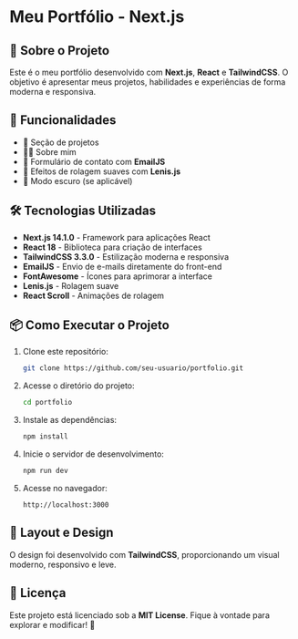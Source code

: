 # Meu Portfólio - Next.js


## 📌 Sobre o Projeto

Este é o meu portfólio desenvolvido com **Next.js**, **React** e **TailwindCSS**. O objetivo é apresentar meus projetos, habilidades e experiências de forma moderna e responsiva.

## 🚀 Funcionalidades

- 📂 Seção de projetos
- 👨‍💻 Sobre mim
- 📩 Formulário de contato com **EmailJS**
- 🎨 Efeitos de rolagem suaves com **Lenis.js**
- 🌙 Modo escuro (se aplicável)

## 🛠 Tecnologias Utilizadas

- **Next.js 14.1.0** - Framework para aplicações React
- **React 18** - Biblioteca para criação de interfaces
- **TailwindCSS 3.3.0** - Estilização moderna e responsiva
- **EmailJS** - Envio de e-mails diretamente do front-end
- **FontAwesome** - Ícones para aprimorar a interface
- **Lenis.js** - Rolagem suave
- **React Scroll** - Animações de rolagem

## 📦 Como Executar o Projeto

1. Clone este repositório:
   ```bash
   git clone https://github.com/seu-usuario/portfolio.git
   ```
2. Acesse o diretório do projeto:
   ```bash
   cd portfolio
   ```
3. Instale as dependências:
   ```bash
   npm install
   ```
4. Inicie o servidor de desenvolvimento:
   ```bash
   npm run dev
   ```
5. Acesse no navegador:
   ```
   http://localhost:3000
   ```

## 🎨 Layout e Design

O design foi desenvolvido com **TailwindCSS**, proporcionando um visual moderno, responsivo e leve.

## 📜 Licença

Este projeto está licenciado sob a **MIT License**. Fique à vontade para explorar e modificar! 🚀

